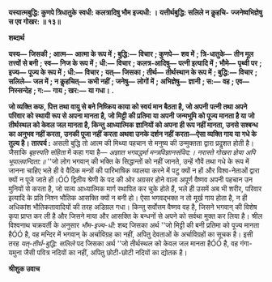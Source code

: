 **यस्यात्मबुद्धि: कुणपे त्रिधातुके** **स्वधी: कलत्रादिषु भौम इज्यधी: ।** **यत्तीर्थबुद्धि: सलिले न कॢहचि-** **ज्जनेष्वभिज्ञेषु स एव गोखर: ॥ १३॥** 

**शब्दार्थ** 

**यस्य—** **जिसकी** **; आत्म—** **आत्मा के रूप में** **; बुद्धि:—** **विचार** **; कुणपे—** **शव में** **; त्रि-धातुके—** **तीन मूल तत्त्वों से बनी** **; स्व—** **निज के रूप में** **; धी:—** **विचार** **; कलत्र-आदिषु—** **पत्नी इत्यादि में** **; भौमे—** **पृथ्वी पर** **; इज्य—** **पूज्य के रूप में** **; धी:—** **विचार** **;** **यत्—** **जिसका** **; तीर्थ—** **तीर्थस्थान के रूप में** **; बुद्धि:—** **विचार** **; सलिले—** **जल में** **; न कॢहचित्—** **कभी नहीं** **; जनेषु—** **लोगों में** **;** **अभिज्ञेषु—** **ज्ञानी** **; स:—** **वह** **; एव—** **निस्सन्देह** **; ग:—** **गाय** **; खर:—** **या गधा।** **.** 

**जो व्यक्ति कफ, पित्त तथा वायु से बने निष्क्रिय काया को स्वयं मान बैठता है, जो अपनी** **पत्नी तथा अपने परिवार को स्थायी रूप से अपना मानता है, जो मिट्टी की प्रतिमा या अपनी** **जन्मभूमि को पूज्य मानता है या जो तीर्थस्थल को केवल जल मानता है, किन्तु आध्यात्मिक** **ज्ञानियों को अपना ही रूप नहीं मानता, उनसे सश्बन्ध का अनुभव नहीं करता, उनकी पूजा नहीं** **करता अथवा उनके दर्शन नहीं करता—ऐसा व्यक्ति गाय या गधे के तुल्य है।** **तात्पर्य :** असली बुद्धि तो आत्म की मिथ्या पहचान से मनुष्य की उन्मुक्तता द्वारा प्रदॢशत होती है। जैसाकि *बृहस्पति संहिता* में कहा गया है— *अज्ञात भगवद्धर्मा मन्त्रविज्ञानसंविद:।* *नरास्ते गोखरा ज्ञेया अपि भूपालवन्दिता:॥* ''जो लोग भगवान् की भक्ति के सिद्धान्तों को नहीं जानते, उन्हें गौवें तथा गधे के रूप में जानना चाहिए भले ही वे वैदिक मन्त्रों की पारिभाषिक व्यालया करने में पटु क्यों न हों और विश्व-नेताओं द्वारा क्यों न पूजे जाते हों।ÓÓ द्वितीय श्रेणी के पद की ओर अग्रसर होने वाला अपूर्ण वैष्णव अपनी पहचान उन मुनियों से करता है, जो सत्य आध्यात्मिक मार्ग स्थापित कर चुके होते हैं, भले ही उसमें अब भी शरीर, परिवार इत्यादि के प्रति निश्न भौतिक आसक्ति क्यों न बनी हो। ऐसा भगवद्भक्त न तो मूर्ख गाय होता है, न ही अधिकांश भौतिकतावादियों की तरह अडिय़ल गधा। किन्तु सर्वोत्तम वैष्णव वह है, जिसने भगवान् की विशेष कृपा प्राप्त कर ली है और जिसने माया और आसक्ति के बन्धनों से अपने को सर्वथा मुक्त कर लिया है। श्रील विश्वनाथ चक्रवर्ती के अनुसार *भौम-इज्य-धी:* शब्द जिसका अर्थ ''जो मिट्टी की बनी प्रतिमा को पूज्य मानता हैÓÓ है, वह मन्दिर में भगवान् के अर्चाविग्रह का नहीं, अपितु देवताओं के अर्चाविग्रहों का सूचक है। इसी तरह *यत्-तीर्थ-बुद्धि: सलिले* पद जिसका अर्थ ''जो तीर्थस्थल को केवल जल मानता हैÓÓ है, वह गंगा-यमुना जैसी पवित्र नदियों का नहीं, अपितु छोटी-छोटी नदियों का द्योतक है।  

**श्रीशुक उवाच** 